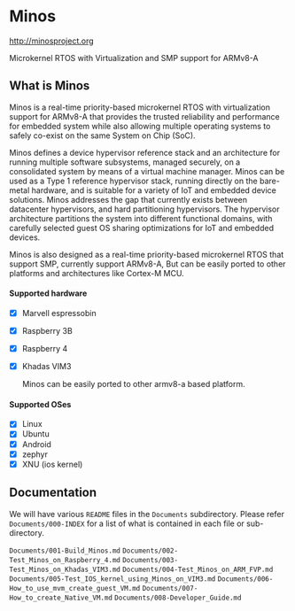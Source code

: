 # Minos 

http://minosproject.org

Microkernel RTOS with Virtualization and SMP support for ARMv8-A

## What is Minos

Minos is a real-time priority-based microkernel RTOS with virtualization support for ARMv8-A that provides the trusted reliability and performance for embedded system while also allowing multiple operating systems to safely co-exist on the same System on Chip (SoC). 

Minos defines a device hypervisor reference stack and an architecture for running multiple software subsystems, managed securely, on a consolidated system by means of a virtual machine manager. Minos can be used as a Type 1 reference hypervisor stack, running directly on the bare-metal hardware, and is suitable for a variety of IoT and embedded device solutions. Minos addresses the gap that currently exists between datacenter hypervisors, and hard partitioning hypervisors. The hypervisor architecture partitions the system into different functional domains, with carefully selected guest OS sharing optimizations for IoT and embedded devices.

Minos is also designed as a real-time priority-based microkernel RTOS that support SMP, currently support ARMv8-A, But can be easily ported to other platforms and architectures like Cortex-M MCU.

#### Supported hardware

- [x] Marvell espressobin

- [x] Raspberry 3B

- [x] Raspberry 4

- [x] Khadas VIM3

  Minos can be easily ported to other armv8-a based platform.

#### Supported OSes

- [x] Linux 
- [x] Ubuntu
- [x] Android
- [x] zephyr
- [x] XNU (ios kernel)

## Documentation

We will have various `README` files in the  `Documents` subdirectory. Please refer `Documents/000-INDEX` for a list of what is contained in each file or sub-directory.

`Documents/001-Build_Minos.md`
`Documents/002-Test_Minos_on_Raspberry_4.md`
`Documents/003-Test_Minos_on_Khadas_VIM3.md`
`Documents/004-Test_Minos_on_ARM_FVP.md`
`Documents/005-Test_IOS_kernel_using_Minos_on_VIM3.md`
`Documents/006-How_to_use_mvm_create_guest_VM.md`
`Documents/007-How_to_create_Native_VM.md`
`Documents/008-Developer_Guide.md`